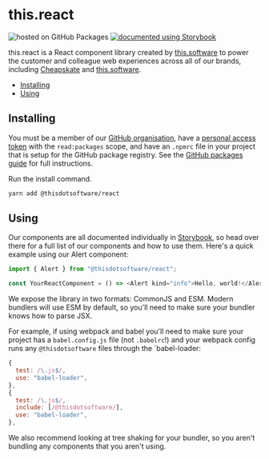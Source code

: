 <h1>this.react</h1>

<p>
  <img src="https://img.shields.io/badge/-GitHub%20packages-blue" alt="hosted on GitHub Packages" />

  <a href="https://thisdotreact.web.app">
    <img src="https://img.shields.io/badge/-Storybook-blue" alt="documented using Storybook" />
  </a>
</p>

this.react is a React component library created by [this.software] to power the
customer and colleague web experiences across all of our brands, including
[Cheapskate] and [this.software].

- [Installing](#installing)
- [Using](#using)

## Installing

You must be a member of our [GitHub organisation], have a [personal access token]
with the `read:packages` scope, and have an `.npmrc` file in your project that
is setup for the GitHub package registry. See the [GitHub packages guide] for
full instructions.

Run the install command.

```sh
yarn add @thisdotsoftware/react
```

## Using

Our components are all documented individually in [Storybook], so head over
there for a full list of our components and how to use them. Here's a quick
example using our Alert component:

```js
import { Alert } from "@thisdotsoftware/react";

const YourReactComponent = () => <Alert kind="info">Hello, world!</Alert>;
```

We expose the library in two formats: CommonJS and ESM. Modern bundlers will
use ESM by default, so you'll need to make sure your bundler knows how to parse
JSX.

For example, if using webpack and babel you'll need to make sure your project
has a `babel.config.js` file (not `.babelrc`!) and your webpack config runs
any `@thisdotsoftware` files through the `babel-loader:

```js
{
  test: /\.js$/,
  use: "babel-loader",
},
{
  test: /\.js$/,
  include: [/@thisdotsoftware/],
  use: "babel-loader",
},
```

We also recommend looking at tree shaking for your bundler, so you aren't
bundling any components that you aren't using.

[cheapskate]: https://cheapskate.io
[this.software]: https://this.software
[storybook]: https://thisdotreact.web.app
[github organisation]: https://github.com/thisdotsoftware
[github packages guide]: https://docs.github.com/en/packages/guides/configuring-npm-for-use-with-github-packages#installing-a-package
[personal access token]: https://docs.github.com/en/packages/learn-github-packages/about-github-packages#authenticating-to-github-packages
